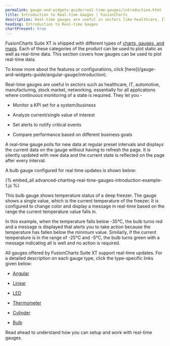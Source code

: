 ```yaml
---
permalink: gauge-and-widgets-guide/real-time-gauges/introduction.html
title: Introduction to Real-time Gauges | FusionCharts
description: Real-time gauges are useful in sectors like healthcare, IT, automotive, networking, for applications where continuous monitoring of a state is required.
heading: Introduction to Real-time Gauges
chartPresent: true
---
```


FusionCharts Suite XT is shipped with different types of [charts, gauges, and maps](http://www.fusioncharts.com/charts/). Each of these categories of the product can be used to plot static as well as real-time data. This section covers how gauges can be used to plot real-time data.

<p class='text-info'>
To know more about the features or configurations, click [here](/gauge-and-widgets-guide/angular-gauge/introduction).
</p>

Real-time gauges are useful in sectors such as healthcare, IT, automotive, manufacturing, stock market, networking, essentially for all applications where continuous monitoring of a state is required. They let you -

* Monitor a KPI set for a system/business

* Analyze current/single value of interest

* Set alerts to notify critical events

* Compare performance based on different business goals

A real-time gauge polls for new data at regular preset intervals and displays the current data on the gauge without having to refresh the page. It is silently updated with new data and the current state is reflected on the page after every interval.

A bulb gauge configured for real time updates is shown below:

{% embed_all advanced-charting-real-time-gauges-introduction-example-1.js %}

This bulb gauge shows temperature status of a deep freezer. The gauge shows a single value, which is the current temperature of the freezer. It is configured to change color and display a message in real-time based on the range the current temperature value falls in.

In this example, when the temperature falls below -35°C, the bulb turns red and a message is displayed that alerts you to take action because the temperature has fallen below the minimum value. Similarly, if the current temperature is in the range of -25°C and -5°C, the bulb turns green with a message indicating all is well and no action is required.

All gauges offered by FusionCharts Suite XT support real-time updates. For a detailed description on each gauge type, click the type-specific links given below:

* [Angular](/gauge-and-widgets-guide/angular-gauge/creating-real-time-gauges)

* [Linear](/gauge-and-widgets-guide/linear-gauge/real-time-gauges)

* [LED](/gauge-and-widgets-guide/led-gauge/real-time-gauges)

* [Thermometer](/gauge-and-widgets-guide/thermometer-gauge/real-time-gauges)

* [Cylinder](/gauge-and-widgets-guide/cylinder-gauge/real-time-gauges)

* [Bulb](/gauge-and-widgets-guide/bulb-gauge/real-time-gauges)

Read ahead to understand how you can setup and work with real-time gauges.

